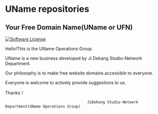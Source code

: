 # UName repositories

## Your Free Domain Name(UName or UFN)
[![Software License](https://img.shields.io/badge/license-MIT-brightgreen.svg)](LICENSE)

Hello!This is the UName Operations Group

UName is a new business developed by Ji Dekang Studio-Network Department. 

Our philosophy is to make free website domains accessible to everyone. 

Everyone is welcome to actively provide suggestions to us.

Thanks！

                                         JiDeKang Studio-Network Department(UName Operations Group)
